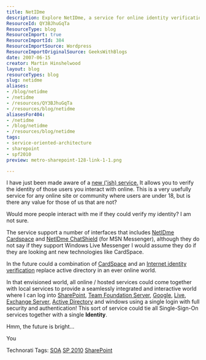 ```yaml
---
title: NetIDme
description: Explore NetIDme, a service for online identity verification that enhances user interaction and security across platforms like SharePoint and more. Discover the future!
ResourceId: QY3BJhuGqTa
ResourceType: blog
ResourceImport: true
ResourceImportId: 384
ResourceImportSource: Wordpress
ResourceImportOriginalSource: GeeksWithBlogs
date: 2007-06-15
creator: Martin Hinshelwood
layout: blog
resourceTypes: blog
slug: netidme
aliases:
- /blog/netidme
- /netidme
- /resources/QY3BJhuGqTa
- /resources/blog/netidme
aliasesFor404:
- /netidme
- /blog/netidme
- /resources/blog/netidme
tags:
- service-oriented-architecture
- sharepoint
- spf2010
preview: metro-sharepoint-128-link-1-1.png

---
```

I have just been made aware of a [new ('ish) service.](http://www.netidme.net/ "netidme") It allows you to verify the identity of those users you interact with online. This is a very usefully service for any online site or community where users are under 18, but is there any value for those of us that are not?

Would more people interact with me if they could verify my identity? I am not sure.

The service support a number of interfaces that includes [NetIDme Cardspace](http://netidme-cardspace.com/blog/?p=3 "NetIDme Cardspace") and [NetIDme ChatShield](http://www.netidme.net/chatshield.htm "NetIDme ChatShield") (for MSN Messenger), although they do not say if they support Windows Live Messenger I would assume they do if they are looking ant new technologies like CardSpace.

In the future could a combination of [CardSpace](http://cardspace.netfx3.com/) and an [Internet identity verification](https://www.netidme.com/netidme.aspx) replace active directory in an ever online world.

In that envisioned world, all online / hosted services could come together with local services to provide a seamlessly integrated and interactive world where I can log into [SharePoint](http://www.microsoft.com/sharepoint/default.mspx), [Team Foundation Server](http://msdn2.microsoft.com/en-us/teamsystem/aa718934.aspx), [Google](http://www.google.co.uk), [Live](http://get.live.com/betas/home), [Exchange Server](http://www.microsoft.com/exchange/default.mspx), [Active Directory](http://www.microsoft.com/technet/prodtechnol/windows2000serv/technologies/activedirectory/default.mspx) and windows using a single login with full security and authentication! This sort of service could tie all Single-Sign-On services together with a single **Identity**.

Hmm, the future is bright...

You

Technorati Tags: [SOA](http://technorati.com/tags/SOA) [SP 2010](http://technorati.com/tags/SP+2010) [SharePoint](http://technorati.com/tags/SharePoint)
